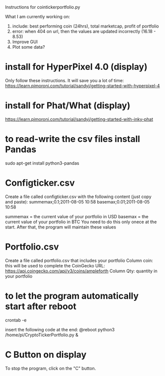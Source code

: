 Instructions for cointickerportfolio.py


What I am currently working on:
1. include: best performing coin (24hrs), total marketcap, profit of portfolio
2. error: when 404 on url, then the values are updated incorrectly (16.18 - 8.53)
3. Improve GUI
4. Plot some data?

# install for HyperPixel 4.0 (display)
Only follow these instructions. It will save you a lot of time:
https://learn.pimoroni.com/tutorial/sandyj/getting-started-with-hyperpixel-4

# install for Phat/What (display)
https://learn.pimoroni.com/tutorial/sandyj/getting-started-with-inky-phat


# to read-write the csv files install Pandas
sudo apt-get install python3-pandas

# Configticker.csv
Create a file called configticker.csv with the following content (just copy and paste):
summemax;0.1;2011-08-05 10:58
basemax;0.01;2011-08-05 10:58

summemax = the current value of your portfolio in USD
basemax = the current value of your portfolio in BTC
You need to do this only onece at the start. After that, the program will maintain these values

# Portfolio.csv
Create a file called portfolio.csv that includes your portfolio
Column coin: this will be used to complete the CoinGecko URL: https://api.coingecko.com/api/v3/coins/ampleforth
Column Qty: quantity in your portfolio

# to let the program automatically start after reboot
crontab -e

insert the following code at the end:
@reboot python3 /home/pi/CryptoTickerPortfolio.py &

# C Button on display
To stop the program, click on the "C" button. 
